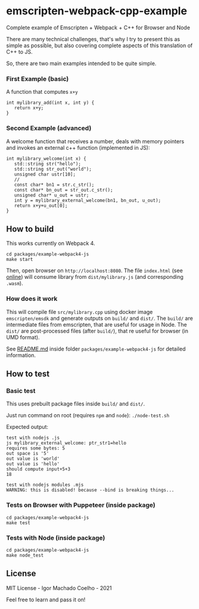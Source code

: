 # emscripten-webpack-cpp-example
Complete example of  Emscripten + Webpack + C++ for Browser and Node

There are many technical challenges, that's why I try to present this as simple as possible,
but also covering complete aspects of this translation of C++ to JS.

So, there are two main examples intended to be quite simple.

### First Example (basic)

A function that computes `x+y`

```
int mylibrary_add(int x, int y) {
   return x+y;
}
```

### Second Example (advanced)

A welcome function that receives a number, deals with memory pointers and invokes an external
c++ function (implemented in JS):

```
int mylibrary_welcome(int x) {
   std::string str("hello");
   std::string str_out("world");
   unsigned char ustr[10];
   //
   const char* bn1 = str.c_str();
   const char* bn_out = str_out.c_str();
   unsigned char* u_out = ustr;
   int y = mylibrary_external_welcome(bn1, bn_out, u_out);
   return x+y+u_out[0];
}
```

## How to build

This works currently on Webpack 4.

```
cd packages/example-webpack4-js
make start
```

Then, open browser on `http://localhost:8080`. 
The file `index.html` (see [online](https://igormcoelho.github.io/emscripten-webpack-cpp-example/packages/example-webpack4-js/)) will consume library from `dist/mylibrary.js` (and corresponding `.wasm`).

### How does it work

This will compile file `src/mylibrary.cpp` using docker image `emscripten/emsdk` and generate outputs on `build/` and `dist/`.
The `build/` are intermediate files from emscripten, that are useful for usage in Node.
The `dist/` are post-processed files (after `build/`), that re useful for browser (in UMD format).

See [README.md](./packages/example-webpack4-js) inside folder `packages/example-webpack4-js` for
detailed information.

## How to test

### Basic test

This uses prebuilt package files inside `build/` and `dist/`.

Just run command on root (requires `npm` and `node`): `./node-test.sh`

Expected output:

```
test with nodejs .js
js mylibrary_external_welcome: ptr_str1=hello
requires some bytes: 5
out space is '5'
out value is 'world'
out value is 'hello'
should compute input+5+3
18

test with nodejs modules .mjs
WARNING: this is disabled! because --bind is breaking things...
```

### Tests on Browser with Puppeteer (inside package)

```
cd packages/example-webpack4-js
make test
```

### Tests with Node (inside package)

```
cd packages/example-webpack4-js
make node_test
```

## License 

MIT License - Igor Machado Coelho - 2021

Feel free to learn and pass it on!